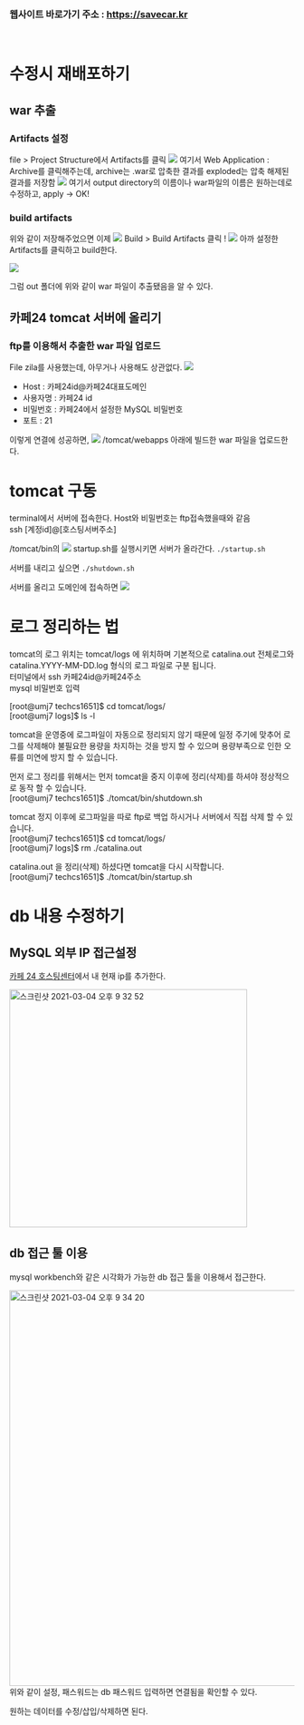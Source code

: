  ### 웹사이트 바로가기 주소 : https://savecar.kr     
<br />
 
 
         
            
 
 # 수정시 재배포하기
 
 ## war 추출
 
 ### Artifacts 설정
 file > Project Structure에서 Artifacts를 클릭 
 ![](https://images.velog.io/images/woo0_hooo/post/abcc3282-8417-48c9-9a8e-b9f7b4c403d3/%E1%84%89%E1%85%B3%E1%84%8F%E1%85%B3%E1%84%85%E1%85%B5%E1%86%AB%E1%84%89%E1%85%A3%E1%86%BA%202021-02-04%20%E1%84%8B%E1%85%A9%E1%84%92%E1%85%AE%204.46.48.png)
 여기서 Web Application : Archive를 클릭해주는데, 
 archive는 .war로 압축한 결과를 exploded는 압축 해제된 결과를 저장함
 ![](https://images.velog.io/images/woo0_hooo/post/8dfeb37d-d90e-4012-b4c8-9ae0156eac3b/%E1%84%89%E1%85%B3%E1%84%8F%E1%85%B3%E1%84%85%E1%85%B5%E1%86%AB%E1%84%89%E1%85%A3%E1%86%BA%202021-02-04%20%E1%84%8B%E1%85%A9%E1%84%92%E1%85%AE%204.47.31.png)
 여기서 output directory의 이름이나 war파일의 이름은 원하는데로 수정하고, apply -> OK!
 
 ### build artifacts
 위와 같이 저장해주었으면 이제 ![](https://images.velog.io/images/woo0_hooo/post/b2229bfe-c2c0-4cf8-9e28-c18406ab0c08/%E1%84%89%E1%85%B3%E1%84%8F%E1%85%B3%E1%84%85%E1%85%B5%E1%86%AB%E1%84%89%E1%85%A3%E1%86%BA%202021-02-04%20%E1%84%8B%E1%85%A9%E1%84%92%E1%85%AE%204.52.41.png)
 Build > Build Artifacts 클릭 !
 ![](https://images.velog.io/images/woo0_hooo/post/6d412314-dbd8-427f-9812-2be0291f700b/%E1%84%89%E1%85%B3%E1%84%8F%E1%85%B3%E1%84%85%E1%85%B5%E1%86%AB%E1%84%89%E1%85%A3%E1%86%BA%202021-02-04%20%E1%84%8B%E1%85%A9%E1%84%92%E1%85%AE%204.53.06.png)
 아까 설정한 Artifacts를 클릭하고 build한다. 
 
 ![](https://images.velog.io/images/woo0_hooo/post/58effdae-b829-4455-92ef-61d6dc969c8f/%E1%84%89%E1%85%B3%E1%84%8F%E1%85%B3%E1%84%85%E1%85%B5%E1%86%AB%E1%84%89%E1%85%A3%E1%86%BA%202021-02-04%20%E1%84%8B%E1%85%A9%E1%84%92%E1%85%AE%204.54.02.png)
 
 그럼 out 폴더에 위와 같이 war 파일이 추출됐음을 알 수 있다. 
    
      
 ## 카페24 tomcat 서버에 올리기 
 ### ftp를 이용해서 추출한 war 파일 업로드
 File zila를 사용했는데, 아무거나 사용해도 상관없다.
 ![](https://images.velog.io/images/woo0_hooo/post/684cf8c4-83aa-4df9-b3b3-4febaa70417b/%E1%84%89%E1%85%B3%E1%84%8F%E1%85%B3%E1%84%85%E1%85%B5%E1%86%AB%E1%84%89%E1%85%A3%E1%86%BA%202021-02-04%20%E1%84%8B%E1%85%A9%E1%84%92%E1%85%AE%204.57.08.png)
 - Host : 카페24id@카페24대표도메인
 - 사용자명 : 카페24 id
 - 비밀번호 : 카페24에서 설정한 MySQL 비밀번호
 - 포트 : 21
 
이렇게 연결에 성공하면, ![](https://images.velog.io/images/woo0_hooo/post/65c9b3e7-92b0-441c-8910-bf5d931594f7/%E1%84%89%E1%85%B3%E1%84%8F%E1%85%B3%E1%84%85%E1%85%B5%E1%86%AB%E1%84%89%E1%85%A3%E1%86%BA%202021-02-04%20%E1%84%8B%E1%85%A9%E1%84%92%E1%85%AE%204.58.46.png)
/tomcat/webapps 아래에 빌드한 war 파일을 업로드한다. 



# tomcat 구동
terminal에서 서버에 접속한다. Host와 비밀번호는 ftp접속했을때와 같음    
ssh [계정id]@[호스팅서버주소]

/tomcat/bin의 
![](https://images.velog.io/images/woo0_hooo/post/f78fd45e-e686-4970-8428-ed60e2064a6a/%E1%84%89%E1%85%B3%E1%84%8F%E1%85%B3%E1%84%85%E1%85%B5%E1%86%AB%E1%84%89%E1%85%A3%E1%86%BA%202021-02-04%20%E1%84%8B%E1%85%A9%E1%84%92%E1%85%AE%205.00.56.png)
startup.sh를 실행시키면 서버가 올라간다. 
```./startup.sh```

서버를 내리고 싶으면
```./shutdown.sh```

서버를 올리고 도메인에 접속하면 
![](https://images.velog.io/images/woo0_hooo/post/178db4b2-c6dc-40af-bafa-bdc7b7e01089/%E1%84%89%E1%85%B3%E1%84%8F%E1%85%B3%E1%84%85%E1%85%B5%E1%86%AB%E1%84%89%E1%85%A3%E1%86%BA%202021-02-04%20%E1%84%8B%E1%85%A9%E1%84%92%E1%85%AE%205.02.22.png)





# 로그 정리하는 법
tomcat의 로그 위치는 tomcat/logs 에 위치하며 기본적으로 catalina.out 전체로그와 catalina.YYYY-MM-DD.log 형식의 로그 파일로 구분 됩니다.    
터미널에서 ssh 카페24id@카페24주소     
mysql 비밀번호 입력

[root@umj7 techcs1651]$ cd tomcat/logs/    
[root@umj7 logs]$ ls -l     

tomcat을 운영중에 로그파일이 자동으로 정리되지 않기 때문에 일정 주기에 맞추어 로그를 삭제해야 불필요한 용량을 차지하는 것을 방지 할 수 있으며 용량부족으로 인한 오류를 미연에 방지 할 수 있습니다.    

먼저 로그 정리를 위해서는 먼저 tomcat을 중지 이후에 정리(삭제)를 하셔야 정상적으로 동작 할 수 있습니다.     
[root@umj7 techcs1651]$ ./tomcat/bin/shutdown.sh


tomcat 정지 이후에 로그파일을 따로 ftp로 백업 하시거나 서버에서 직접 삭제 할 수 있습니다.    
[root@umj7 techcs1651]$ cd tomcat/logs/    
[root@umj7 logs]$ rm ./catalina.out   


catalina.out 을 정리(삭제) 하셨다면 tomcat을 다시 시작합니다.   
[root@umj7 techcs1651]$ ./tomcat/bin/startup.sh    






# db 내용 수정하기
## MySQL 외부 IP 접근설정
[카페 24 호스팅센터](https://hosting.cafe24.com/?controller=myservice_hosting_main)에서 내 현재 ip를 추가한다.

<img width="420" alt="스크린샷 2021-03-04 오후 9 32 52" src="https://user-images.githubusercontent.com/49271553/109964568-2efaf400-7d31-11eb-922f-986500cae2d6.png">

## db 접근 툴 이용
mysql workbench와 같은 시각화가 가능한 db 접근 툴을 이용해서 접근한다. 

<img width="698" alt="스크린샷 2021-03-04 오후 9 34 20" src="https://user-images.githubusercontent.com/49271553/109964729-636eb000-7d31-11eb-8df4-0beea625d37b.png">
위와 같이 설정, 패스워드는 db 패스워드 입력하면 연결됨을 확인할 수 있다.

원하는 데이터를 수정/삽입/삭제하면 된다.
